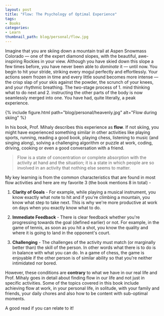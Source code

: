 ```yaml
---
layout: post
title: "Flow: The Psychology of Optimal Experience"
tags:
- Books
categories:
- Learn
thumbnail_path: blog/personal/flow.jpg
---
```


Imagine that you are skiing down a mountain trail at Aspen Snowmass Colorado — one of the expert diamond slopes, with the beautiful, awe-inspiring Rockies in your view. Although you have skied down this slope a few times before, you have never been able to *dominate* it — until now. You begin to hit your stride, striking every mogul perfectly and effortlessly. Your actions seem frozen in time and every little sound becomes more intense — the crisp slap of your skis against the powder, the scrunch of your knees, and your rhythmic breathing. The two-stage process of 1. mind thinking what to do next and 2. instructing the other parts of the body is now seamlessly merged into one. You have had, quite literally, a peak experience. 

{% include figure.html path="blog/personal/heavenly.jpg" alt="Flow during skiing" %}

In his book, Prof. Mihaly describes this experience as **flow**. If not skiing, you might have experienced something similar in other activities like playing sports, running, reading a good book, playing chess, listening to music (and singing along), solving a challenging algorithm or puzzle at work, coding, driving, cooking or even a good conversation with a friend.

> Flow is a state of concentration or complete absorption with the activity at hand and the situation; it is a state in which people are so involved in an activity that nothing else seems to matter.

My key learning is from the common characteristics that are found in most flow activities and here are my favorite 3 (the book mentions 8 in total) - 

1. **Clarity of Goals** - For example, while playing a musical instrument, you know exactly what note to hit and if you're climbing a mountain, you know what step to take next. This is why we're more productive at work on days when you exactly know what to do.

2. **Immediate Feedback** - There is clear feedback whether you're progressing towards the goal (defined earlier) or not. For example, in the game of tennis, as soon as you hit a shot, you know the quality and where it is going to land in the opponent's court.

3. **Challenging** - The challenges of the activity must match (or marginally better than) the skill of the person. In other words what there is to do is in balance with what you can do. In a game of chess, the game is enjoyable if the other person is of similar ability so that you're neither intimidated nor bored.

However, these conditions are **contrary** to what we have in our real life and Prof. Mihaly goes in detail about finding flow in our life and not just in specific activities. Some of the topics covered in this book include achieving flow at work, in your personal life, in solitude, with your family and friends, your daily chores and also how to be content with sub-optimal moments.

A good read if you can relate to it!